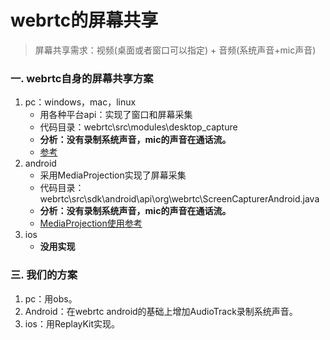 # webrtc的屏幕共享
>屏幕共享需求：视频(桌面或者窗口可以指定) + 音频(系统声音+mic声音)

### 一. webrtc自身的屏幕共享方案

1. pc：windows，mac，linux
   - 用各种平台api：实现了窗口和屏幕采集
   - 代码目录：webrtc\src\modules\desktop_capture
   - **分析：没有录制系统声音，mic的声音在通话流。**
   - [参考](https://blog.csdn.net/zhangpeng_linux/article/details/85858475)
2. android
    - 采用MediaProjection实现了屏幕采集
    - 代码目录：webrtc\src\sdk\android\api\org\webrtc\ScreenCapturerAndroid.java
    - **分析：没有录制系统声音，mic的声音在通话流。**
    - [MediaProjection使用参考](https://www.itxm.cn/post/23918.html)
3. ios
    - **没用实现**

### 三. 我们的方案
1. pc：用obs。
2. Android：在webrtc android的基础上增加AudioTrack录制系统声音。
3. ios：用ReplayKit实现。
